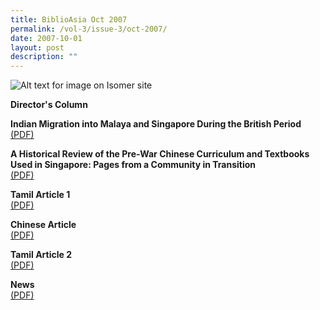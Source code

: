 ```yaml
---
title: BiblioAsia Oct 2007
permalink: /vol-3/issue-3/oct-2007/
date: 2007-10-01
layout: post
description: ""
---
```

![Alt text for image on Isomer site](/images/covers/ba3-3-v2.jpg)

**Director's Column**<br>

**Indian Migration into Malaya and Singapore During the British Period**<br>[(PDF)](/files/pdf/vol-3/issue-3/v3-issue3_IndianMigration.pdf)

**A Historical Review of the Pre-War Chinese Curriculum and Textbooks Used in Singapore: Pages from a Community in Transition**<br>[(PDF)](/files/pdf/vol-3/issue-3/v3-issue3_HistoricalReview.pdf)

**Tamil Article 1**<br>[(PDF)](/files/pdf/vol-3/issue-3/v3-issue3_Tamil1.pdf)

**Chinese Article**<br>[(PDF)](/files/pdf/vol-3/issue-3/v3-issue%203_Chinese.pdf)

**Tamil Article 2**<br>[(PDF)](/files/pdf/vol-3/issue-3/v3-issue3_Tamil2.pdf)

**News**<br>[(PDF)](/files/pdf/vol-3/issue-3/v3-issue%203_News.pdf)